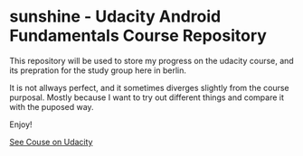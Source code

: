 # sunshine - Udacity Android Fundamentals Course Repository

This repository will be used to store my progress on the udacity course, and
its prepration for the study group here in berlin.

It is not allways perfect, and it sometimes diverges slightly from the course
purposal. Mostly because I want to try out different things and compare it with 
the puposed way.

Enjoy!

[See Couse on Udacity](https://www.udacity.com/course/ud853)
